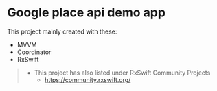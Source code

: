 # Google place api demo app

This project mainly created with these:

* MVVM
* Coordinator
* RxSwift

> - This project has also listed under RxSwift Community Projects
>   - https://community.rxswift.org/
